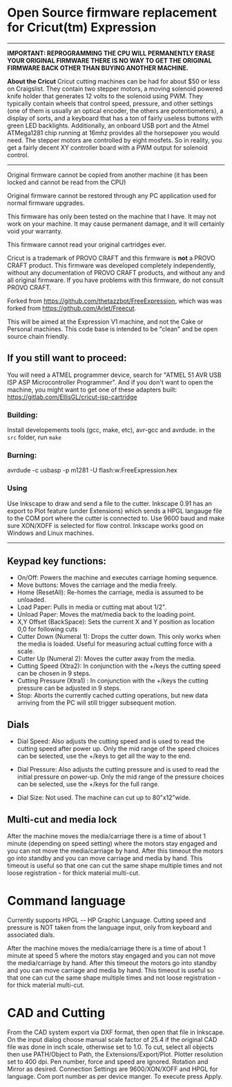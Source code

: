 # Open Source firmware replacement for Cricut(tm) Expression #

----------

**IMPORTANT: REPROGRAMMING THE CPU WILL PERMANENTLY ERASE YOUR ORIGINAL FIRMWARE THERE IS NO WAY TO GET THE ORIGINAL FIRMWARE BACK OTHER THAN BUYING ANOTHER MACHINE.** 

**About the Cricut** 
Cricut cutting machines can be had for about $50 or less on Craigslist. They contain two stepper motors, a moving solenoid powered knife holder that generates 12 volts to the solenoid using PWM.  They typically contain wheels that control speed, pressure, and other settings (one of them is usually an optical encoder, the others are potentiometers), a display of sorts, and a keyboard that has a ton of fairly useless buttons with green LED backlights.  Additionally, an onboard USB port and the Atmel ATMega1281 chip running at 16mhz provides all the horsepower you would need.  The stepper motors are controlled by eight mosfets.  So in reality, you get a fairly decent XY controller board with a PWM output for solenoid control.

*******************************************************************************
Original firmware cannot be copied from another machine (it has been locked and cannot be read from the CPU)

Original firmware cannot be restored through any PC application used for normal firmware upgrades.

This firmware has only been tested on the machine that I have. It may not work on your machine.  It may cause permanent damage, and it
will certainly void your warranty.

This firmware cannot read your original cartridges ever.

Cricut is a trademark of PROVO CRAFT and this firmware is **not** a PROVO CRAFT product. This firmware  was developed completely independently, without any documentation of PROVO CRAFT products, and without any and all original firmware. If you have problems with this firmware, do not consult PROVO CRAFT. 

Forked from https://github.com/thetazzbot/FreeExpression, which was was forked from https://github.com/Arlet/Freecut.

This will be aimed at the Expression V1 machine, and not the Cake or Personal machines. This code base is intended to be "clean" and be open source chain friendly.


## If you still want to proceed:

You will need a ATMEL programmer device, search for "ATMEL 51 AVR USB ISP ASP Microcontroller Programmer". And if you don't want to open the machine, you might want to get one of these adapters built: https://gitlab.com/EllisGL/cricut-isp-cartridge


### Building: ##

Install developements tools (gcc, make, etc), avr-gcc and avrdude.
in the `src` folder, run `make`


### Burning: ##

avrdude -c usbasp -p m1281 -U flash:w:FreeExpression.hex


### Using
Use Inkscape to draw and send a file to the cutter.  Inkscape 0.91 has an export to Plot feature (under Extensions) which sends a HPGL langauge file to the COM port where the cutter is connected to. Use 9600 baud and  make sure XON/XOFF is selected for flow control. Inkscape works good on Windows and Linux machines.

----------


## Keypad key functions: ##

- On/Off: Powers the machine and executes carriage homing sequence.
- Move buttons: Moves the carriage and the media freely.
- Home (ResetAll): Re-homes the carriage, media is assumed to be unloaded.
- Load Paper: Pulls in media or cutting mat about 1/2".
- Unload Paper: Moves the mat/media back to the loading point. 
- X,Y Offset (BackSpace): Sets the current X and Y position as location 0,0 for following cuts
- Cutter Down (Numeral 1): Drops the cutter down. This only works when the media is loaded. Useful  for measuring actual cutting force with a scale.
- Cutter Up (Numeral 2): Moves the cutter away from the media.
- Cutting Speed	(Xtra2): In conjunction with the +/keys the cutting speed can be chosen in 9 steps.
- Cutting Pressure (Xtra1) : In conjunction with the +/keys the cutting pressure can be adjusted in 9 steps.
- Stop: Aborts the currently cached cutting operations, but new data arriving from the PC will still trigger subsequent motion.

## Dials ##

- Dial Speed: 	Also adjusts the cutting speed and is used to read the cutting speed after power up. Only the mid range of the speed choices can be selected, use the +/keys to get all the way to the end.

- Dial Pressure: Also adjusts the cutting pressure and is used to read the initial pressure on power-up. Only the mid range of the pressure choices can be selected, use the +/keys for the full range.

- Dial Size:  Not used. The machine can cut up to 80"x12"wide.

## Multi-cut and media lock ##

After the machine moves the media/carriage there is a time of about 1 minute (depending on speed setting) where the motors stay engaged and you can not move the media/carriage by hand. After this timeout the motors go into standby and you can move carriage and media by hand. This timeout is useful so that one can cut the same shape multiple times and not loose registration - for thick material multi-cut.

# Command language #
Currently supports HPGL -- HP Graphic Language. Cutting speed and pressure is NOT taken from the language input, only from keyboard and associated dials.

After the machine moves the media/carriage there is a time of about 1 minute at speed 5 where the motors stay engaged and you can not move the media/carriage by hand. After this timeout the motors go into standby and you can move carriage and media by hand. This timeout is useful so that one can cut the same shape multiple times and not loose registration - for thick material multi-cut.


# CAD and Cutting #
From the CAD system export via DXF format, then open that file in Inkscape. On the input dialog choose manual scale factor of 25.4 if the original CAD file was done in inch scale, otherwise set to 1.0. 
To cut, select all objects then use PATH/Object to Path, the Extensions/Export/Plot.  Plotter resolution set to 400 dpi.  Pen number, force and speed are ignored. Rotation and Mirror as desired. 
Connection Settings are 9600/XON/XOFF and HPGL for language. Com port number as per device manger. To execute press Apply. 
